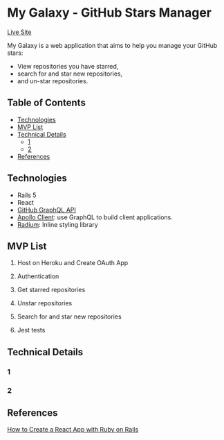 # My Galaxy - GitHub Stars Manager

[Live Site](https://mygalaxyapp.herokuapp.com/)

My Galaxy is a web application that aims to help you manage your GitHub stars:

- View repositories you have starred,
- search for and star new repositories,
- and un-star repositories.

## Table of Contents

- [Technologies](#technologies)
- [MVP List](#mvp-list)
- [Technical Details](#technical-details)
  - [1](#1)
  - [2](#2)
- [References](#references)

## Technologies

- Rails 5
- React
- [GitHub GraphQL API](https://developer.github.com/v4/)
- [Apollo Client](https://www.apollographql.com/docs/react/): use GraphQL to build client applications.
- [Radium](https://formidable.com/open-source/radium/): Inline styling library

## MVP List

1. Host on Heroku and Create OAuth App

2. Authentication

3. Get starred repositories

4. Unstar repositories

5. Search for and star new repositories

6. Jest tests

## Technical Details

### 1

### 2

## References

[How to Create a React App with Ruby on Rails](https://zayne.io/blog/how-to-create-a-react-app-with-ruby-on-rails)
